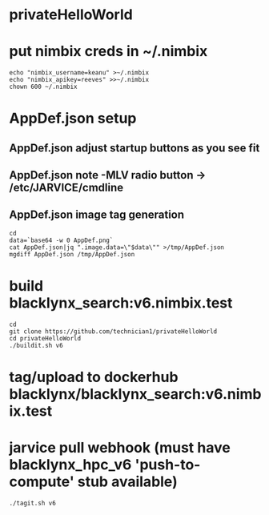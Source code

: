 # privateHelloWorld

# put nimbix creds in ~/.nimbix
```
echo "nimbix_username=keanu" >~/.nimbix
echo "nimbix_apikey=reeves" >>~/.nimbix
chown 600 ~/.nimbix
```

# AppDef.json setup
## AppDef.json adjust startup buttons as you see fit

## AppDef.json note -MLV radio button -> /etc/JARVICE/cmdline

## AppDef.json image tag generation 
```
cd
data=`base64 -w 0 AppDef.png`
cat AppDef.json|jq ".image.data=\"$data\"" >/tmp/AppDef.json
mgdiff AppDef.json /tmp/AppDef.json
```

# build blacklynx_search:v6.nimbix.test
```
cd
git clone https://github.com/technician1/privateHelloWorld
cd privateHelloWorld
./buildit.sh v6
```

# tag/upload to dockerhub blacklynx/blacklynx_search:v6.nimbix.test
# jarvice pull webhook (must have blacklynx_hpc_v6 'push-to-compute' stub available)
```
./tagit.sh v6
```
